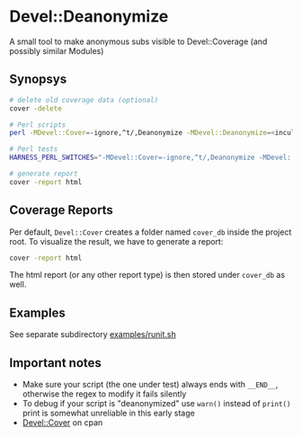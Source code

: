 # Devel::Deanonymize

A small tool to make anonymous subs visible to Devel::Coverage (and possibly similar Modules)

## Synopsys 

```bash
# delete old coverage data (optional)
cover -delete

# Perl scripts
perl -MDevel::Cover=-ignore,^t/,Deanonymize -MDevel::Deanonymize=<inculde_pattern> your_script.pl

# Perl tests
HARNESS_PERL_SWITCHES="-MDevel::Cover=-ignore,^t/,Deanonymize -MDevel::Deanonymize=<include_pattern"  prove t/

# generate report
cover -report html
```

## Coverage Reports

Per default, `Devel::Cover` creates a folder named `cover_db` inside the project root. To visualize the result, we have to
generate a report:

```bash
cover -report html
```

The html report (or any other report type) is then stored under `cover_db` as well.


## Examples

See separate subdirectory [examples/runit.sh](examples/runit.sh)

## Important notes

- Make sure your script (the one under test) always ends with `__END__`, otherwise the regex to modify it fails silently
- To debug if your script is "deanonymized" use `warn()` instead of `print()` print is somewhat unreliable in this early stage
- [Devel::Cover](https://metacpan.org/pod/Devel::Cover) on cpan